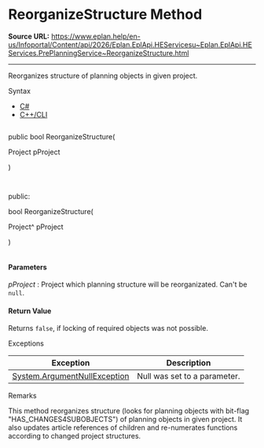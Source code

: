 # ReorganizeStructure Method

**Source URL:** https://www.eplan.help/en-us/Infoportal/Content/api/2026/Eplan.EplApi.HEServicesu~Eplan.EplApi.HEServices.PrePlanningService~ReorganizeStructure.html

---

Reorganizes structure of planning objects in given project.

Syntax

- [C#](#i-syntax-CS)
- [C++/CLI](#i-syntax-CPP2005)

```
```
public bool ReorganizeStructure( 

   Project pProject

)
```
```

```
```
public:

bool ReorganizeStructure( 

   Project^ pProject

)
```
```

#### Parameters

*pProject*
:   Project which planning structure will be reorganizated. Can't be `null`.

#### Return Value

Returns `false`, if locking of required objects was not possible.

Exceptions

| Exception | Description |
| --- | --- |
| [System.ArgumentNullException](#) | Null was set to a parameter. |

Remarks

This method reorganizes structure (looks for planning objects with bit-flag "HAS\_CHANGES4SUBOBJECTS") of planning objects in given project. It also updates article references of children and re-numerates functions according to changed project structures.
